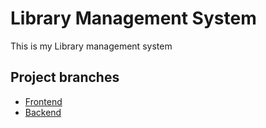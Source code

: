 
# Library Management System

This is my Library management system


## Project branches

 - [Frontend](https://github.com/Veera-devp/library-management-system/tree/frontend)
 - [Backend](https://github.com/Veera-devp/library-management-system/tree/backend)



